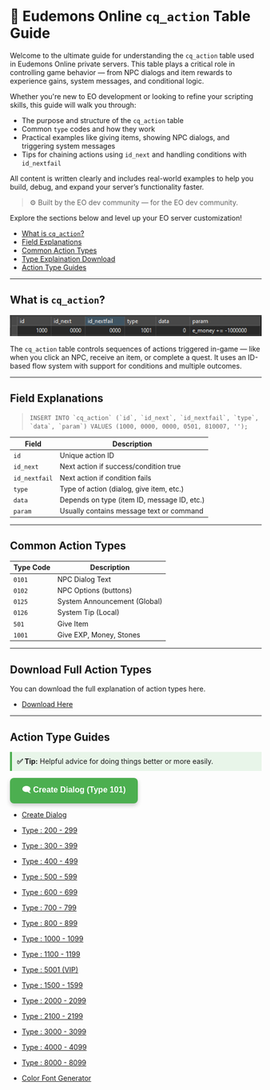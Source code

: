# 🧠 Eudemons Online `cq_action` Table Guide

Welcome to the ultimate guide for understanding the `cq_action` table used in Eudemons Online private servers. This table plays a critical role in controlling game behavior — from NPC dialogs and item rewards to experience gains, system messages, and conditional logic.

Whether you're new to EO development or looking to refine your scripting skills, this guide will walk you through:
- The purpose and structure of the `cq_action` table
- Common `type` codes and how they work
- Practical examples like giving items, showing NPC dialogs, and triggering system messages
- Tips for chaining actions using `id_next` and handling conditions with `id_nextfail`

All content is written clearly and includes real-world examples to help you build, debug, and expand your server’s functionality faster.

> ⚙️ Built by the EO dev community — for the EO dev community.

Explore the sections below and level up your EO server customization!

- [What is `cq_action`?](#what-is-cq_action)
- [Field Explanations](#field-explanations)
- [Common Action Types](#common-action-types)
- [Type Explaination Download](#download-full-action-types)
- [Action Type Guides](#action-type-guides)

---

## What is `cq_action`?

![Alt text](assets/images/actiontable.png)

The `cq_action` table controls sequences of actions triggered in-game — like when you click an NPC, receive an item, or complete a quest. It uses an ID-based flow system with support for conditions and multiple outcomes.

---

## Field Explanations


>```INSERT INTO `cq_action` (`id`, `id_next`, `id_nextfail`, `type`, `data`, `param`) VALUES (1000, 0000, 0000, 0501, 810007, '');```

| Field         | Description |
|---------------|-------------|
| `id`          | Unique action ID |
| `id_next`     | Next action if success/condition true |
| `id_nextfail` | Next action if condition fails |
| `type`        | Type of action (dialog, give item, etc.) |
| `data`        | Depends on type (item ID, message ID, etc.) |
| `param`       | Usually contains message text or command |

---

## Common Action Types

| Type Code | Description                  |
|-----------|------------------------------|
| `0101`    | NPC Dialog Text              |
| `0102`    | NPC Options (buttons)        |
| `0125`    | System Announcement (Global) |
| `0126`    | System Tip (Local)           |
| `501`     | Give Item                    |
| `1001`    | Give EXP, Money, Stones      |

---


## Download Full Action Types

You can download the full explanation of action types here.

- [Download Here](assets/ScriptTypeExplanation.txt)

---


## Action Type Guides

<div style="border-left: 4px solid #4CAF50; background: #e8f5e9; padding: 10px; margin: 10px 0;">
  <strong>✅ Tip:</strong> Helpful advice for doing things better or more easily.
</div>



<!-- Stylish Button to trigger popup -->
<button onclick="document.getElementById('popup101').style.display='block'" 
        style="background-color: #4CAF50; color: white; padding: 12px 24px; font-size: 16px; font-weight: bold; border: none; border-radius: 8px; box-shadow: 0 4px 8px rgba(0,0,0,0.2); cursor: pointer; transition: all 0.3s ease;">
  🗨️ Create Dialog (Type 101)
</button>

<!-- Extra-Wide Popup Modal -->
<div id="popup101" style="display:none; position:fixed; z-index:1000; top:0; left:0; width:100%; height:100%; background-color:rgba(0,0,0,0.6);">
  <div style="background:white; padding:40px; max-width:1100px; width:95%; margin:4% auto; border-radius:14px; position:relative; box-shadow:0 0 20px rgba(0,0,0,0.35); font-family:sans-serif;">
    
    <!-- Close Button -->
    <span onclick="document.getElementById('popup101').style.display='none'" 
          style="position:absolute; top:15px; right:25px; font-size:28px; font-weight:bold; cursor:pointer;">&times;</span>
    
    <!-- Popup Content -->
    <h2 style="margin-top:0;">🗨️ Type 101 - Create Dialog</h2>
    <p style="font-size:1.1rem;">This action shows a dialog when the player interacts with an NPC or Items.</p>

    <h4 style="margin-bottom:5px;">💡 Example SQL:</h4>
    <div style="background:#f4f4f4; border-radius:8px; padding:12px 16px; font-size:14px; line-height:1.4; overflow:auto; max-height:220px;">
      <pre style="margin:0; white-space:pre-wrap;"><code>
    REPLACE INTO `cq_action` VALUES (6960043, 6960044, 0000, 0101, 0, 'But I can sell it only for an hour every day.');
    REPLACE INTO `cq_action` VALUES (6960044, 6960045, 0000, 0101, 0, 'Do you want to give it a go?');
    REPLACE INTO `cq_action` VALUES (6960045, 6960046, 0000, 0102, 0, 'Just~one,~please. 6960060');
    REPLACE INTO `cq_action` VALUES (6960046, 4000035, 0000, 0102, 0, 'Sorry,~but~I~don`t~need~it. 0');
      </code></pre>
    </div>


    <ul style="margin-top:20px; font-size:15px;">
      <li><code>type</code> = 101</li>
      <li><code>param</code> = NPC dialog text</li>
      <li>You can chain it with <code>id_next</code></li>
    </ul>
  </div>
</div>












 - [Create Dialog](type/101.md)
 - [Type : 200 - 299](type/101.md)
 - [Type : 300 - 399](type/101.md)
 - [Type : 400 - 499](type/101.md)
 - [Type : 500 - 599](type/101.md)
 - [Type : 600 - 699](type/101.md)
 - [Type : 700 - 799](type/101.md)
 - [Type : 800 - 899](type/101.md)
 - [Type : 1000 - 1099](type/101.md)
 - [Type : 1100 - 1199](type/101.md)
 - [Type : 5001 (VIP)](type/101.md)
 - [Type : 1500 - 1599](type/101.md)
 - [Type : 2000 - 2099](type/101.md)
 - [Type : 2100 - 2199](type/101.md)
 - [Type : 3000 - 3099](type/101.md)
 - [Type : 4000 - 4099](type/101.md)
 - [Type : 8000 - 8099](type/101.md)

  - [Color Font Generator](color-generator.html)

